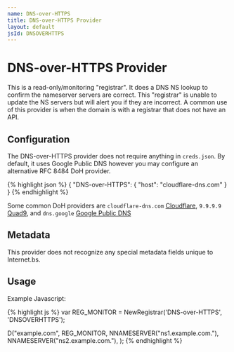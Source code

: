 ```yaml
---
name: DNS-over-HTTPS
title: DNS-over-HTTPS Provider
layout: default
jsId: DNSOVERHTTPS
---
```

# DNS-over-HTTPS Provider

This is a read-only/monitoring "registrar". It does a DNS NS lookup to confirm the nameserver servers are correct. This "registrar" is unable to update the NS servers but will alert you if they are incorrect. A common use of this provider is when the domain is with a registrar that does not have an API.

## Configuration
The DNS-over-HTTPS provider does not require anything in `creds.json`. By default, it uses Google Public DNS however you may configure an alternative RFC 8484 DoH provider.

{% highlight json %}
{
  "DNS-over-HTTPS": {
    "host": "cloudflare-dns.com"
  }
}
{% endhighlight %}

Some common DoH providers are `cloudflare-dns.com` [Cloudflare](https://developers.cloudflare.com/1.1.1.1/dns-over-https), `9.9.9.9` [Quad9](https://www.quad9.net/about/), and `dns.google` [Google Public DNS](https://developers.google.com/speed/public-dns/docs/doh)

## Metadata
This provider does not recognize any special metadata fields unique to Internet.bs.

## Usage
Example Javascript:

{% highlight js %}
var REG_MONITOR = NewRegistrar('DNS-over-HTTPS', 'DNSOVERHTTPS');

D("example.com", REG_MONITOR,
  NNAMESERVER("ns1.example.com."),
  NNAMESERVER("ns2.example.com."),
);
{% endhighlight %}
